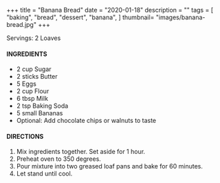 +++
title = "Banana Bread"
date = "2020-01-18"
description = ""
tags = [
    "baking",
    "bread",
    "dessert",
    "banana",
]
thumbnail= "images/banana-bread.jpg"
+++

Servings: 2 Loaves <!--more-->

#### INGREDIENTS 
* 2 cup Sugar 
* 2 sticks Butter 
* 5 Eggs 
* 2 cup Flour 
* 6 tbsp Milk 
* 2 tsp Baking Soda
* 5 small Bananas 
* Optional: Add chocolate chips or walnuts to taste

#### DIRECTIONS 
1. Mix ingredients together. Set aside for 1 hour. 
2. Preheat oven to 350 degrees. 
3. Pour mixture into two greased loaf pans and bake for 60 minutes. 
4. Let stand until cool. 

